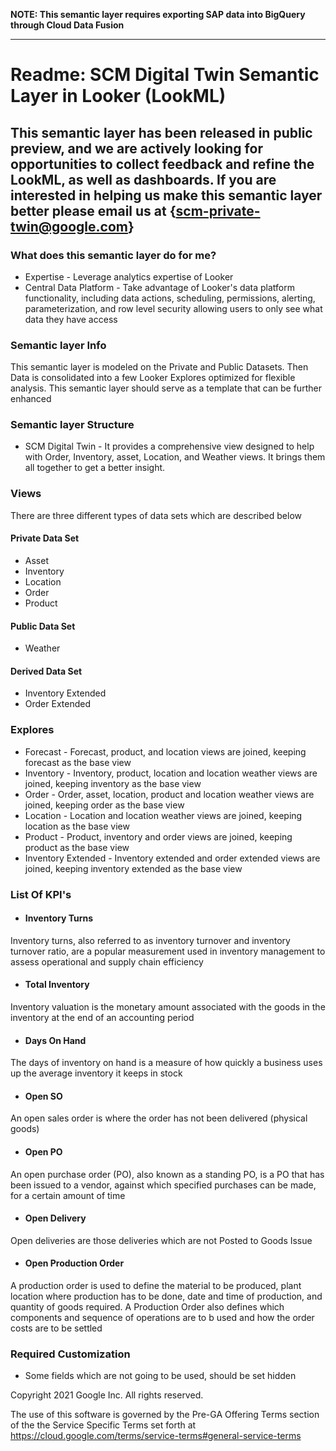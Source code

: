 **NOTE: This semantic layer requires exporting SAP data into BigQuery through Cloud Data Fusion**

___
# Readme: SCM Digital Twin Semantic Layer in Looker (LookML)

## This semantic layer has been released in public preview, and we are actively looking for opportunities to collect feedback and refine the LookML, as well as dashboards. If you are interested in helping us make this semantic layer better please email us at {scm-private-twin@google.com}

### What does this semantic layer do for me?

- Expertise - Leverage analytics expertise of Looker
- Central Data Platform - Take advantage of Looker's data platform functionality, including data actions, scheduling, permissions, alerting, parameterization, and row level security allowing users to only see what data they have access

### Semantic layer Info
This semantic layer is modeled on the Private and Public Datasets. Then Data is consolidated into a few Looker Explores optimized for flexible analysis. This semantic layer should serve as a template that can be further enhanced

### Semantic layer Structure
- SCM Digital Twin - It provides a comprehensive view designed to help with Order, Inventory, asset, Location, and Weather views. It brings them all together to get a better insight.

### Views
There are three different types of data sets which are described below

#### Private Data Set
- Asset
- Inventory
- Location
- Order
- Product

#### Public Data Set
- Weather

#### Derived Data Set
- Inventory Extended
- Order Extended

### Explores
- Forecast - Forecast, product, and location views are joined, keeping forecast as the base view
- Inventory - Inventory, product, location and location weather views are joined, keeping inventory as the base view
- Order - Order, asset, location, product and location weather views are joined, keeping order as the base view
- Location - Location and location weather views are joined, keeping location as the base view
- Product - Product, inventory and order views are joined, keeping product as the base view
- Inventory Extended - Inventory extended and order extended views are joined, keeping inventory extended as the base view

### List Of KPI's

- #### Inventory Turns
Inventory turns, also referred to as inventory turnover and inventory turnover ratio, are a popular measurement used in inventory management to assess operational and supply chain efficiency

- #### Total Inventory
Inventory valuation is the monetary amount associated with the goods in the inventory at the end of an accounting period

- #### Days On Hand
The days of inventory on hand is a measure of how quickly a business uses up the average inventory it keeps in stock

- #### Open SO
An open sales order is where the order has not been delivered (physical goods)

- #### Open PO
An open purchase order (PO), also known as a standing PO, is a PO that has been issued to a vendor, against which specified purchases can be made, for a certain amount of time

- #### Open Delivery
Open deliveries are those deliveries which are not Posted to Goods Issue

- #### Open Production Order
A production order is used to define the material to be produced, plant location where production has to be done, date and time of production, and quantity of goods required. A Production Order also defines which components and sequence of operations are to b used and how the order costs are to be settled

### Required Customization
- Some fields which are not going to be used, should be set hidden

Copyright 2021 Google Inc. All rights reserved.

The use of this software is governed by the Pre-GA Offering Terms section of the the Service Specific Terms set forth at
https://cloud.google.com/terms/service-terms#general-service-terms
